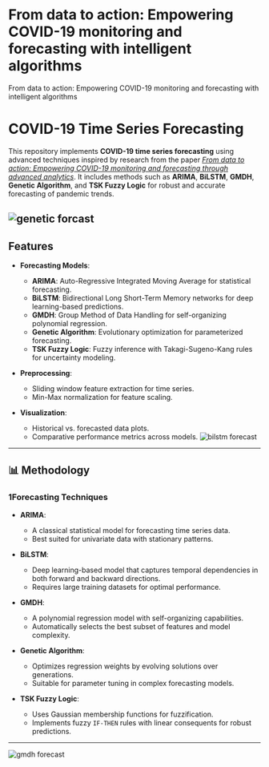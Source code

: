 # From data to action: Empowering COVID-19 monitoring and forecasting with intelligent algorithms
From data to action: Empowering COVID-19 monitoring and forecasting with intelligent algorithms

# COVID-19 Time Series Forecasting

This repository implements **COVID-19 time series forecasting** using advanced techniques inspired by research from the paper [*From data to action: Empowering COVID-19 monitoring and forecasting through advanced analytics*](https://www.tandfonline.com/doi/full/10.1080/01605682.2023.2240354). It includes methods such as **ARIMA**, **BiLSTM**, **GMDH**, **Genetic Algorithm**, and **TSK Fuzzy Logic** for robust and accurate forecasting of pandemic trends.

![genetic forcast](https://user-images.githubusercontent.com/11339420/147384603-a65c6a99-ed67-4520-86de-ad57aee63ffd.JPG)
---

## Features

- **Forecasting Models**:
  - **ARIMA**: Auto-Regressive Integrated Moving Average for statistical forecasting.
  - **BiLSTM**: Bidirectional Long Short-Term Memory networks for deep learning-based predictions.
  - **GMDH**: Group Method of Data Handling for self-organizing polynomial regression.
  - **Genetic Algorithm**: Evolutionary optimization for parameterized forecasting.
  - **TSK Fuzzy Logic**: Fuzzy inference with Takagi-Sugeno-Kang rules for uncertainty modeling.

- **Preprocessing**:
  - Sliding window feature extraction for time series.
  - Min-Max normalization for feature scaling.

- **Visualization**:
  - Historical vs. forecasted data plots.
  - Comparative performance metrics across models.
![bilstm forecast](https://user-images.githubusercontent.com/11339420/147384602-7ed69c36-c6d0-4f27-aff8-f7a6157190eb.JPG)

---

## 📊 Methodology

### 1**Forecasting Techniques**
- **ARIMA**:
  - A classical statistical model for forecasting time series data.
  - Best suited for univariate data with stationary patterns.

- **BiLSTM**:
  - Deep learning-based model that captures temporal dependencies in both forward and backward directions.
  - Requires large training datasets for optimal performance.

- **GMDH**:
  - A polynomial regression model with self-organizing capabilities.
  - Automatically selects the best subset of features and model complexity.

- **Genetic Algorithm**:
  - Optimizes regression weights by evolving solutions over generations.
  - Suitable for parameter tuning in complex forecasting models.

- **TSK Fuzzy Logic**:
  - Uses Gaussian membership functions for fuzzification.
  - Implements fuzzy `IF-THEN` rules with linear consequents for robust predictions.

---

![gmdh forecast](https://user-images.githubusercontent.com/11339420/147384606-e92fe112-47ce-4c2a-a983-3aa2b4d9a623.JPG)

